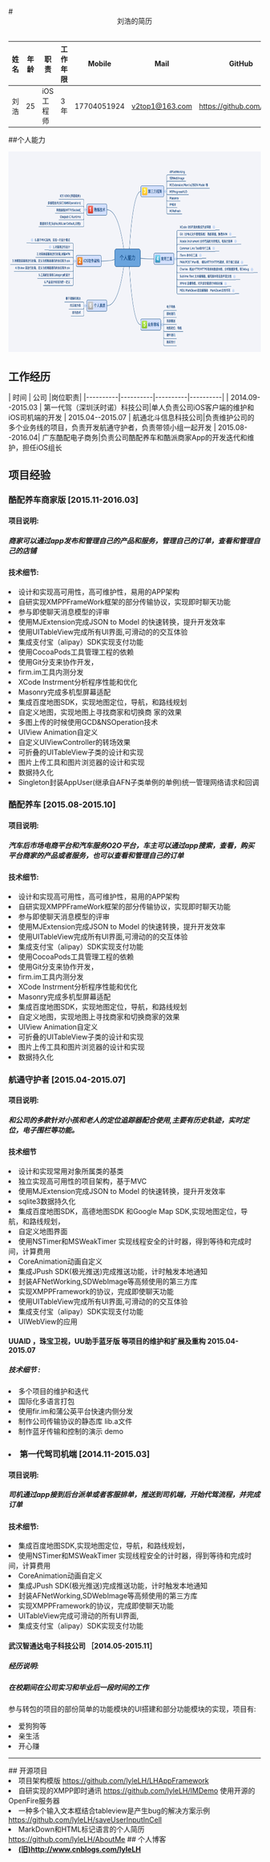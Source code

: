 <br />
# <center>刘浩的简历</center>
<br />

| 姓名 | 年 龄 |职责|工作年限|Mobile|Mail|GitHub|Blog
|----------|----------|----------|----------|----------|----------|----------|----------|
|  刘浩 | 25|iOS工程师| 3年|17704051924|<a href = "v2top1@163.com">v2top1@163.com</a>|<a href = "https://github.com/lyleLH">https://github.com/lyleLH</a>|<a href = "https://www.lylefod.com">www.lylefod.com</a>

##个人能力

<img src="./xmind.png" height="400" width="880" />


## 工作经历


| 时间 | 公司 |岗位职责|
|----------|----------|----------|----------|
|  2014.09--2015.03 | 第一代驾（深圳沃时诺）科技公司|单人负责公司iOS客户端的维护和iOS司机端的开发
|  2015.04--2015.07 | 航通北斗信息科技公司|负责维护公司的多个业务线的项目，负责开发航通守护者，负责带领小组一起开发
|  2015.08--2016.04| 广东酷配电子商务|负责公司酷配养车和酷派商家App的开发迭代和维护，担任iOS组长

## 项目经验
### 酷配养车商家版  [2015.11-2016.03]
#### 项目说明:
##### 商家可以通过app发布和管理自己的产品和服务，管理自己的订单，查看和管理自己的店铺

#### 技术细节:  

<li >设计和实现高可用性，高可维护性，易用的APP架构
<li >自研实现XMPPFrameWork框架的部分传输协议，实现即时聊天功能
<li >参与即使聊天消息模型的评审
<li >使用MJExtension完成JSON to Model 的快速转换，提升开发效率
<li > 使用UITableView完成所有UI界面,可滑动的的交互体验
<li > 集成支付宝（alipay）SDK实现支付功能
<li > 使用CocoaPods工具管理工程的依赖
<li > 使用Git分支来协作开发，
<li > firm.im工具内测分发
<li > XCode Instrment分析程序性能和优化
<li > Masonry完成多机型屏幕适配
<li> 集成百度地图SDK，实现地图定位，导航，和路线规划
<li >自定义地图，实现地图上寻找商家和切换商
家的效果
<li >多图上传的时候使用GCD&NSOperation技术
<li >UIView Animation自定义
<li >自定义UIViewController的转场效果
<li >可折叠的UITableView子类的设计和实现
<li >图片上传工具和图片浏览器的设计和实现
<li >数据持久化
<li >Singleton封装AppUser(继承自AFN子类单例的单例)统一管理网络请求和回调

### 酷配养车  [2015.08-2015.10]

#### 项目说明:
##### 汽车后市场电商平台和汽车服务O2O平台，车主可以通过app搜索，查看，购买平台商家的产品或者服务，也可以查看和管理自己的订单

#### 技术细节:   

<li >设计和实现高可用性，高可维护性，易用的APP架构
<li >自研实现XMPPFrameWork框架的部分传输协议，实现即时聊天功能
<li >参与即使聊天消息模型的评审
<li >使用MJExtension完成JSON to Model 的快速转换，提升开发效率
<li > 使用UITableView完成所有UI界面,可滑动的的交互体验
<li > 集成支付宝（alipay）SDK实现支付功能
<li > 使用CocoaPods工具管理工程的依赖
<li > 使用Git分支来协作开发，
<li > firm.im工具内测分发
<li > XCode Instrment分析程序性能和优化
<li > Masonry完成多机型屏幕适配
<li> 集成百度地图SDK，实现地图定位，导航，和路线规划
<li >自定义地图，实现地图上寻找商家和切换商家的效果
<li >UIView Animation自定义
<li >可折叠的UITableView子类的设计和实现
<li >图片上传工具和图片浏览器的设计和实现
<li >数据持久化

### 航通守护者 [2015.04-2015.07]
	  
####  项目说明:
##### 和公司的多款针对小孩和老人的定位追踪器配合使用,主要有历史轨迹，实时定位，电子围栏等功能。

#### 技术细节  
<li > 设计和实现常用对象所属类的基类
<li > 独立实现高可用性的项目架构，基于MVC
<li > 使用MJExtension完成JSON to Model 的快速转换，提升开发效率
<li > sqlite3数据持久化
<li > 集成百度地图SDK，高德地图SDK 和Google Map SDK,实现地图定位，导航，和路线规划，
<li > 自定义地图界面
<li > 使用NSTimer和MSWeakTimer 实现线程安全的计时器，得到等待和完成时间，计算费用
<li > CoreAnimation动画自定义
<li > 集成JPush SDK(极光推送)完成推送功能，计时触发本地通知
<li > 封装AFNetWorking,SDWebImage等高频使用的第三方库
<li > 实现XMPPFramework的协议，完成即使聊天功能
<li > 使用UITableView完成所有UI界面,可滑动的的交互体验
<li > 集成支付宝（alipay）SDK实现支付功能
<li > UIWebView的应用
	
	
####	UUAID ，珠宝卫视，UU助手蓝牙版 等项目的维护和扩展及重构 2015.04-2015.07
##### 技术细节 :
<li >多个项目的维护和迭代
<li >国际化多语言打包
<li >使用fir.im和蒲公英平台快速内侧分发
<li >制作公司传输协议的静态库 lib.a文件
<li >制作蓝牙传输和控制的演示 demo




###  <li > 第一代驾司机端  [2014.11-2015.03]
####  项目说明:
#####  司机通过app接到后台派单或者客服排单，推送到司机端，开始代驾流程，并完成订单

#### 技术细节:   

<li > 集成百度地图SDK,实现地图定位，导航，和路线规划，
<li > 使用NSTimer和MSWeakTimer 实现线程安全的计时器，得到等待和完成时间，计算费用
<li > CoreAnimation动画自定义
<li > 集成JPush SDK(极光推送)完成推送功能，计时触发本地通知
<li > 封装AFNetWorking,SDWebImage等高频使用的第三方库
<li > 实现XMPPFramework的协议，完成即使聊天功能
<li > UITableView完成可滑动的所有UI界面,
<li > 集成支付宝（alipay）SDK实现支付功能


<br/>
		
#### 武汉智通达电子科技公司 ［2014.05-2015.11］
##### 经历说明:
##### 在校期间在公司实习和毕业后一段时间的工作

参与转包的项目的部份简单的功能模块的UI搭建和部分功能模块的实现，项目有:
<li >爱狗狗等
<li >亲生活
<li >开心赚 
<br >
<hr />
## 开源项目

<li >项目架构模版 <a href= "https://github.com/lyleLH/LHAppFramework">https://github.com/lyleLH/LHAppFramework</a>
<li >自研实现的XMPP即时通讯 <a href = " https://github.com/lyleLH/IMDemo">https://github.com/lyleLH/IMDemo</a>
	使用开源的OpenFire服务器
<li >一种多个输入文本框结合tableview是产生bug的解决方案示例 <a href = "https://github.com/lyleLH/saveUserInputInCell">https://github.com/lyleLH/saveUserInputInCell</a>
<li >MarkDown和HTML标记语言的个人简历<a href = "https://github.com/lyleLH/AboutMe">https://github.com/lyleLH/AboutMe</a >
## 个人博客

<li ><b><a href = "http://www.cnblogs.com/lyleLH">(旧)http://www.cnblogs.com/lyleLH</a>
<br />
<br />
<br />
<br />
<br />
